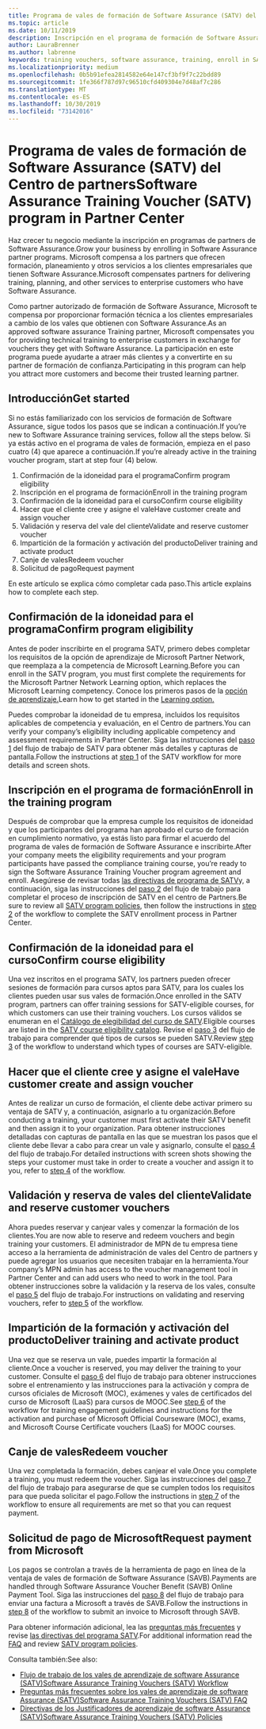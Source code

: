 ```yaml
---
title: Programa de vales de formación de Software Assurance (SATV) del Centro de partners | Centro de partners
ms.topic: article
ms.date: 10/11/2019
description: Inscripción en el programa de formación de Software Assurance
author: LauraBrenner
ms.author: labrenne
keywords: training vouchers, software assurance, training, enroll in SATV, SATV
ms.localizationpriority: medium
ms.openlocfilehash: 0b5b91efea2814582e64e147cf3bf9f7c22bdd89
ms.sourcegitcommit: 1fe366f787d97c96510cfd409304e7d48af7c286
ms.translationtype: MT
ms.contentlocale: es-ES
ms.lasthandoff: 10/30/2019
ms.locfileid: "73142016"
---
```

# <a name="software-assurance-training-voucher-satv-program-in-partner-center"></a><span data-ttu-id="5b009-104">Programa de vales de formación de Software Assurance (SATV) del Centro de partners</span><span class="sxs-lookup"><span data-stu-id="5b009-104">Software Assurance Training Voucher (SATV) program in Partner Center</span></span>

<span data-ttu-id="5b009-105">Haz crecer tu negocio mediante la inscripción en programas de partners de Software Assurance.</span><span class="sxs-lookup"><span data-stu-id="5b009-105">Grow your business by enrolling in Software Assurance partner programs.</span></span> <span data-ttu-id="5b009-106">Microsoft compensa a los partners que ofrecen formación, planeamiento y otros servicios a los clientes empresariales que tienen Software Assurance.</span><span class="sxs-lookup"><span data-stu-id="5b009-106">Microsoft compensates partners for delivering training, planning, and other services to enterprise customers who have Software Assurance.</span></span> 

<span data-ttu-id="5b009-107">Como partner autorizado de formación de Software Assurance, Microsoft te compensa por proporcionar formación técnica a los clientes empresariales a cambio de los vales que obtienen con Software Assurance.</span><span class="sxs-lookup"><span data-stu-id="5b009-107">As an approved software assurance Training partner, Microsoft compensates you for providing technical training to enterprise customers in exchange for vouchers they get with Software Assurance.</span></span> <span data-ttu-id="5b009-108">La participación en este programa puede ayudarte a atraer más clientes y a convertirte en su partner de formación de confianza.</span><span class="sxs-lookup"><span data-stu-id="5b009-108">Participating in this program can help you attract more customers and become their trusted learning partner.</span></span>

## <a name="get-started"></a><span data-ttu-id="5b009-109">Introducción</span><span class="sxs-lookup"><span data-stu-id="5b009-109">Get started</span></span>

<span data-ttu-id="5b009-110">Si no estás familiarizado con los servicios de formación de Software Assurance, sigue todos los pasos que se indican a continuación.</span><span class="sxs-lookup"><span data-stu-id="5b009-110">If you’re new to Software Assurance training services, follow all the steps below.</span></span> <span data-ttu-id="5b009-111">Si ya estás activo en el programa de vales de formación, empieza en el paso cuatro (4) que aparece a continuación.</span><span class="sxs-lookup"><span data-stu-id="5b009-111">If you’re already active in the training voucher program, start at step four (4) below.</span></span> 

1. <span data-ttu-id="5b009-112">Confirmación de la idoneidad para el programa</span><span class="sxs-lookup"><span data-stu-id="5b009-112">Confirm program eligibility</span></span>
2. <span data-ttu-id="5b009-113">Inscripción en el programa de formación</span><span class="sxs-lookup"><span data-stu-id="5b009-113">Enroll in the training program</span></span>
3. <span data-ttu-id="5b009-114">Confirmación de la idoneidad para el curso</span><span class="sxs-lookup"><span data-stu-id="5b009-114">Confirm course eligibility</span></span>
4. <span data-ttu-id="5b009-115">Hacer que el cliente cree y asigne el vale</span><span class="sxs-lookup"><span data-stu-id="5b009-115">Have customer create and assign voucher</span></span>
5. <span data-ttu-id="5b009-116">Validación y reserva del vale del cliente</span><span class="sxs-lookup"><span data-stu-id="5b009-116">Validate and reserve customer voucher</span></span>
6. <span data-ttu-id="5b009-117">Impartición de la formación y activación del producto</span><span class="sxs-lookup"><span data-stu-id="5b009-117">Deliver training and activate product</span></span>
7. <span data-ttu-id="5b009-118">Canje de vales</span><span class="sxs-lookup"><span data-stu-id="5b009-118">Redeem voucher</span></span>
8. <span data-ttu-id="5b009-119">Solicitud de pago</span><span class="sxs-lookup"><span data-stu-id="5b009-119">Request payment</span></span>

<span data-ttu-id="5b009-120">En este artículo se explica cómo completar cada paso.</span><span class="sxs-lookup"><span data-stu-id="5b009-120">This article explains how to complete each step.</span></span>

## <a name="confirm-program-eligibility"></a><span data-ttu-id="5b009-121">Confirmación de la idoneidad para el programa</span><span class="sxs-lookup"><span data-stu-id="5b009-121">Confirm program eligibility</span></span>

<span data-ttu-id="5b009-122">Antes de poder inscribirte en el programa SATV, primero debes completar los requisitos de la opción de aprendizaje de Microsoft Partner Network, que reemplaza a la competencia de Microsoft Learning.</span><span class="sxs-lookup"><span data-stu-id="5b009-122">Before you can enroll in the SATV program, you must first complete the requirements for the Microsoft Partner Network Learning option, which replaces the Microsoft Learning competency.</span></span> <span data-ttu-id="5b009-123">Conoce los primeros pasos de la [opción de aprendizaje.](https://partner.microsoft.com/membership/learning-partners)</span><span class="sxs-lookup"><span data-stu-id="5b009-123">Learn how to get started in the [Learning option.](https://partner.microsoft.com/membership/learning-partners)</span></span>

<span data-ttu-id="5b009-124">Puedes comprobar la idoneidad de tu empresa, incluidos los requisitos aplicables de competencia y evaluación, en el Centro de partners.</span><span class="sxs-lookup"><span data-stu-id="5b009-124">You can verify your company’s eligibility including applicable competency and assessment requirements in Partner Center.</span></span> <span data-ttu-id="5b009-125">Siga las instrucciones del [paso 1](https://query.prod.cms.rt.microsoft.com/cms/api/am/binary/RE3krfK) del flujo de trabajo de SATV para obtener más detalles y capturas de pantalla.</span><span class="sxs-lookup"><span data-stu-id="5b009-125">Follow the instructions at [step 1](https://query.prod.cms.rt.microsoft.com/cms/api/am/binary/RE3krfK) of the SATV workflow for more details and screen shots.</span></span>

## <a name="enroll-in-the-training-program"></a><span data-ttu-id="5b009-126">Inscripción en el programa de formación</span><span class="sxs-lookup"><span data-stu-id="5b009-126">Enroll in the training program</span></span>

<span data-ttu-id="5b009-127">Después de comprobar que la empresa cumple los requisitos de idoneidad y que los participantes del programa han aprobado el curso de formación en cumplimiento normativo, ya estás listo para firmar el acuerdo del programa de vales de formación de Software Assurance e inscribirte.</span><span class="sxs-lookup"><span data-stu-id="5b009-127">After your company meets the eligibility requirements and your program participants have passed the compliance training course, you’re ready to sign the Software Assurance Training Voucher program agreement and enroll.</span></span> <span data-ttu-id="5b009-128">Asegúrese de revisar todas [las directivas de programa de SATV](https://query.prod.cms.rt.microsoft.com/cms/api/am/binary/RE3koEP)y, a continuación, siga las instrucciones del [paso 2](https://query.prod.cms.rt.microsoft.com/cms/api/am/binary/RE3krfK) del flujo de trabajo para completar el proceso de inscripción de SATV en el centro de Partners.</span><span class="sxs-lookup"><span data-stu-id="5b009-128">Be sure to review all [SATV program policies](https://query.prod.cms.rt.microsoft.com/cms/api/am/binary/RE3koEP), then follow the instructions in [step 2](https://query.prod.cms.rt.microsoft.com/cms/api/am/binary/RE3krfK) of the workflow to complete the SATV enrollment process in Partner Center.</span></span>   


## <a name="confirm-course-eligibility"></a><span data-ttu-id="5b009-129">Confirmación de la idoneidad para el curso</span><span class="sxs-lookup"><span data-stu-id="5b009-129">Confirm course eligibility</span></span>
<span data-ttu-id="5b009-130">Una vez inscritos en el programa SATV, los partners pueden ofrecer sesiones de formación para cursos aptos para SATV, para los cuales los clientes pueden usar sus vales de formación.</span><span class="sxs-lookup"><span data-stu-id="5b009-130">Once enrolled in the SATV program, partners can offer training sessions for SATV-eligible courses, for which customers can use their training vouchers.</span></span> <span data-ttu-id="5b009-131">Los cursos válidos se enumeran en el [Catálogo de elegibilidad del curso de SATV](http://savl-catalog.microsoft.com/).</span><span class="sxs-lookup"><span data-stu-id="5b009-131">Eligible courses are listed in the [SATV course eligibility catalog](http://savl-catalog.microsoft.com/).</span></span> <span data-ttu-id="5b009-132">Revise el [paso 3](https://query.prod.cms.rt.microsoft.com/cms/api/am/binary/RE3krfK) del flujo de trabajo para comprender qué tipos de cursos se pueden SATV.</span><span class="sxs-lookup"><span data-stu-id="5b009-132">Review [step 3](https://query.prod.cms.rt.microsoft.com/cms/api/am/binary/RE3krfK) of the workflow to understand which types of courses are SATV-eligible.</span></span>

## <a name="have-customer-create-and-assign-voucher"></a><span data-ttu-id="5b009-133">Hacer que el cliente cree y asigne el vale</span><span class="sxs-lookup"><span data-stu-id="5b009-133">Have customer create and assign voucher</span></span>

<span data-ttu-id="5b009-134">Antes de realizar un curso de formación, el cliente debe activar primero su ventaja de SATV y, a continuación, asignarlo a tu organización.</span><span class="sxs-lookup"><span data-stu-id="5b009-134">Before conducting a training, your customer must first activate their SATV benefit and then assign it to your organization.</span></span> <span data-ttu-id="5b009-135">Para obtener instrucciones detalladas con capturas de pantalla en las que se muestran los pasos que el cliente debe llevar a cabo para crear un vale y asignarlo, consulte el [paso 4](https://query.prod.cms.rt.microsoft.com/cms/api/am/binary/RE3krfK) del flujo de trabajo.</span><span class="sxs-lookup"><span data-stu-id="5b009-135">For detailed instructions with screen shots showing the steps your customer must take in order to create a voucher and assign it to you, refer to [step 4](https://query.prod.cms.rt.microsoft.com/cms/api/am/binary/RE3krfK) of the workflow.</span></span>

## <a name="validate-and-reserve-customer-vouchers"></a><span data-ttu-id="5b009-136">Validación y reserva de vales del cliente</span><span class="sxs-lookup"><span data-stu-id="5b009-136">Validate and reserve customer vouchers</span></span>

<span data-ttu-id="5b009-137">Ahora puedes reservar y canjear vales y comenzar la formación de los clientes.</span><span class="sxs-lookup"><span data-stu-id="5b009-137">You are now able to reserve and redeem vouchers and begin training your customers.</span></span> <span data-ttu-id="5b009-138">El administrador de MPN de tu empresa tiene acceso a la herramienta de administración de vales del Centro de partners y puede agregar los usuarios que necesiten trabajar en la herramienta.</span><span class="sxs-lookup"><span data-stu-id="5b009-138">Your company’s MPN admin has access to the voucher management tool in Partner Center and can add users who need to work in the tool.</span></span> <span data-ttu-id="5b009-139">Para obtener instrucciones sobre la validación y la reserva de los vales, consulte el [paso 5](https://query.prod.cms.rt.microsoft.com/cms/api/am/binary/RE3krfK) del flujo de trabajo.</span><span class="sxs-lookup"><span data-stu-id="5b009-139">For instructions on validating and reserving vouchers, refer to [step 5](https://query.prod.cms.rt.microsoft.com/cms/api/am/binary/RE3krfK) of the workflow.</span></span>

## <a name="deliver-training-and-activate-product"></a><span data-ttu-id="5b009-140">Impartición de la formación y activación del producto</span><span class="sxs-lookup"><span data-stu-id="5b009-140">Deliver training and activate product</span></span>

<span data-ttu-id="5b009-141">Una vez que se reserva un vale, puedes impartir la formación al cliente.</span><span class="sxs-lookup"><span data-stu-id="5b009-141">Once a voucher is reserved, you may deliver the training to your customer.</span></span> <span data-ttu-id="5b009-142">Consulte el [paso 6](https://query.prod.cms.rt.microsoft.com/cms/api/am/binary/RE3krfK) del flujo de trabajo para obtener instrucciones sobre el entrenamiento y las instrucciones para la activación y compra de cursos oficiales de Microsoft (MOC), exámenes y vales de certificados del curso de Microsoft (LaaS) para cursos de MOOC.</span><span class="sxs-lookup"><span data-stu-id="5b009-142">See [step 6](https://query.prod.cms.rt.microsoft.com/cms/api/am/binary/RE3krfK) of the workflow for training engagement guidelines and instructions for the activation and purchase of Microsoft Official Courseware (MOC), exams, and Microsoft Course Certificate vouchers (LaaS) for MOOC courses.</span></span>

## <a name="redeem-voucher"></a><span data-ttu-id="5b009-143">Canje de vales</span><span class="sxs-lookup"><span data-stu-id="5b009-143">Redeem voucher</span></span>

<span data-ttu-id="5b009-144">Una vez completada la formación, debes canjear el vale.</span><span class="sxs-lookup"><span data-stu-id="5b009-144">Once you complete a training, you must redeem the voucher.</span></span> <span data-ttu-id="5b009-145">Siga las instrucciones del [paso 7](https://query.prod.cms.rt.microsoft.com/cms/api/am/binary/RE3krfK) del flujo de trabajo para asegurarse de que se cumplen todos los requisitos para que pueda solicitar el pago.</span><span class="sxs-lookup"><span data-stu-id="5b009-145">Follow the instructions in [step 7](https://query.prod.cms.rt.microsoft.com/cms/api/am/binary/RE3krfK) of the workflow to ensure all requirements are met so that you can request payment.</span></span> 


## <a name="request-payment-from-microsoft"></a><span data-ttu-id="5b009-146">Solicitud de pago de Microsoft</span><span class="sxs-lookup"><span data-stu-id="5b009-146">Request payment from Microsoft</span></span>

<span data-ttu-id="5b009-147">Los pagos se controlan a través de la herramienta de pago en línea de la ventaja de vales de formación de Software Assurance (SAVB).</span><span class="sxs-lookup"><span data-stu-id="5b009-147">Payments are handled through Software Assurance Voucher Benefit (SAVB) Online Payment Tool.</span></span> <span data-ttu-id="5b009-148">Siga las instrucciones del [paso 8](https://query.prod.cms.rt.microsoft.com/cms/api/am/binary/RE3krfK) del flujo de trabajo para enviar una factura a Microsoft a través de SAVB.</span><span class="sxs-lookup"><span data-stu-id="5b009-148">Follow the instructions in [step 8](https://query.prod.cms.rt.microsoft.com/cms/api/am/binary/RE3krfK) of the workflow to submit an invoice to Microsoft through SAVB.</span></span> 

<span data-ttu-id="5b009-149">Para obtener información adicional, lea las [preguntas más frecuentes](https://query.prod.cms.rt.microsoft.com/cms/api/am/binary/RE3kz5o) y revise [las directivas del programa SATV](https://query.prod.cms.rt.microsoft.com/cms/api/am/binary/RE3koEP).</span><span class="sxs-lookup"><span data-stu-id="5b009-149">For additional information read the [FAQ](https://query.prod.cms.rt.microsoft.com/cms/api/am/binary/RE3kz5o) and review [SATV program policies](https://query.prod.cms.rt.microsoft.com/cms/api/am/binary/RE3koEP).</span></span>

<span data-ttu-id="5b009-150">Consulta también:</span><span class="sxs-lookup"><span data-stu-id="5b009-150">See also:</span></span>

- [<span data-ttu-id="5b009-151">Flujo de trabajo de los vales de aprendizaje de software Assurance (SATV)</span><span class="sxs-lookup"><span data-stu-id="5b009-151">Software Assurance Training Vouchers (SATV) Workflow</span></span>](https://query.prod.cms.rt.microsoft.com/cms/api/am/binary/RE3krfK)
- [<span data-ttu-id="5b009-152">Preguntas más frecuentes sobre los vales de aprendizaje de software Assurance (SATV)</span><span class="sxs-lookup"><span data-stu-id="5b009-152">Software Assurance Training Vouchers (SATV) FAQ</span></span>](https://query.prod.cms.rt.microsoft.com/cms/api/am/binary/RE3kz5o)
- [<span data-ttu-id="5b009-153">Directivas de los Justificadores de aprendizaje de software Assurance (SATV)</span><span class="sxs-lookup"><span data-stu-id="5b009-153">Software Assurance Training Vouchers (SATV) Policies</span></span>](https://query.prod.cms.rt.microsoft.com/cms/api/am/binary/RE3koEP)